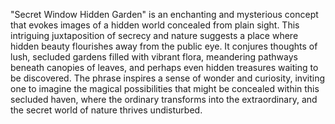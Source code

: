 "Secret Window Hidden Garden" is an enchanting and mysterious concept that evokes images of a hidden world concealed from plain sight. This intriguing juxtaposition of secrecy and nature suggests a place where hidden beauty flourishes away from the public eye. It conjures thoughts of lush, secluded gardens filled with vibrant flora, meandering pathways beneath canopies of leaves, and perhaps even hidden treasures waiting to be discovered. The phrase inspires a sense of wonder and curiosity, inviting one to imagine the magical possibilities that might be concealed within this secluded haven, where the ordinary transforms into the extraordinary, and the secret world of nature thrives undisturbed.
